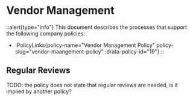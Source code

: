 # Vendor Management

::alert{type="info"}
This document describes the processes that support the following company policies:
- :PolicyLinks{policy-name="Vendor Management Policy" policy-slug="vendor-maangement-policy" :drata-policy-id="19"}
::

## Regular Reviews

TODO: the policy does not state that regular reviews are needed, is it implied by another policy?

